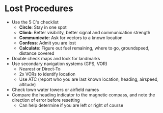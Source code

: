 # Lost Procedures

* Use the 5 C's checklist
  * **Circle**: Stay in one spot
  * **Climb**: Better visibility, better signal and communication strength
  * **Communicate**: Ask for vectors to a known location
  * **Confess**: Admit you are lost
  * **Calculate**: Figure out fuel remaining, where to go, groundspeed, distance covered
* Double check maps and look for landmarks
* Use secondary navigation systems (GPS, VOR)
  * Nearest or Direct-To
  * 2x VORs to identify location
  * Use ATC (report who you are last known location, heading, airspeed, altitude)
* Check town water towers or airfield names
* Compare the heading indicator to the magnetic compass, and note the direction of error before resetting
  * Can help determine if you are left or right of course
